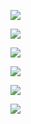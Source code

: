 
![](https://github.com/ViniciusBulhoes/AED/blob/main/U3T1/Requisito_03/img/lotr_probability_density_function.png)

![](https://github.com/ViniciusBulhoes/AED/blob/main/U3T1/Requisito_03/img/lotr_cumulative_density_function.png)

![](https://github.com/ViniciusBulhoes/AED/blob/main/U3T1/Requisito_03/img/asoiaf_probability_density_function.png)

![](https://github.com/ViniciusBulhoes/AED/blob/main/U3T1/Requisito_03/img/asoiaf_cumulative_density_function.png)

![](https://github.com/ViniciusBulhoes/AED/blob/main/U3T1/Requisito_03/img/one_piece_probability_density_function.png)

![](https://github.com/ViniciusBulhoes/AED/blob/main/U3T1/Requisito_03/img/asoaif_cumulative_density_function.png)

